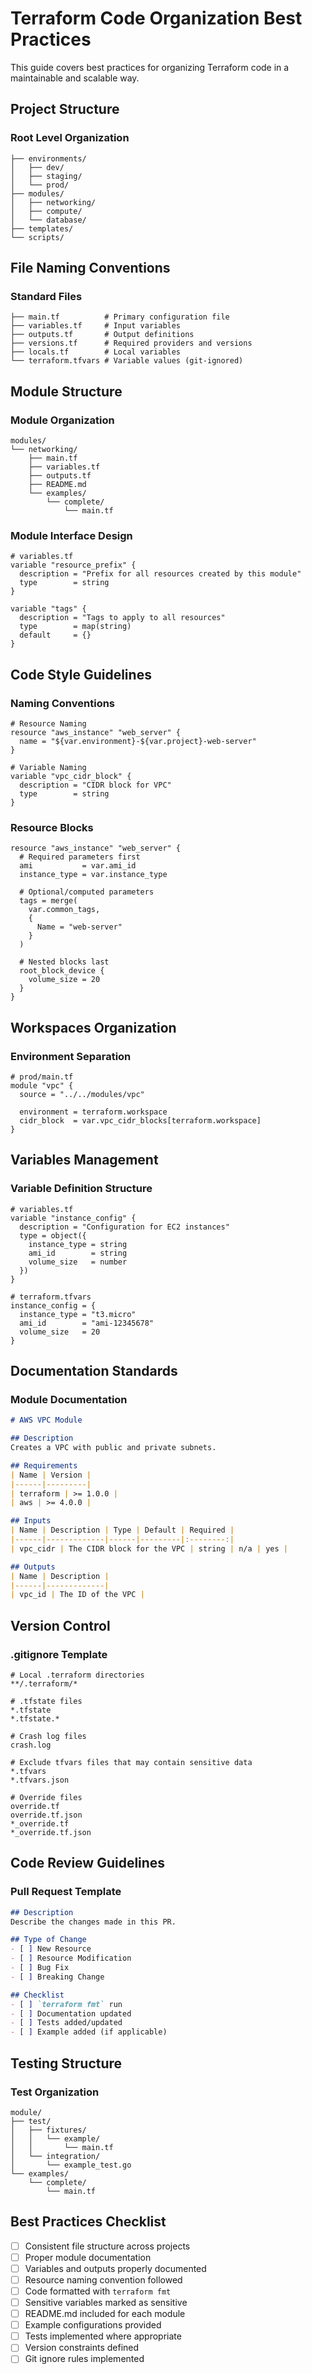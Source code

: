 # Terraform Code Organization Best Practices

This guide covers best practices for organizing Terraform code in a maintainable and scalable way.

## Project Structure

### Root Level Organization
```
├── environments/
│   ├── dev/
│   ├── staging/
│   └── prod/
├── modules/
│   ├── networking/
│   ├── compute/
│   └── database/
├── templates/
└── scripts/
```

## File Naming Conventions

### Standard Files
```
├── main.tf          # Primary configuration file
├── variables.tf     # Input variables
├── outputs.tf       # Output definitions
├── versions.tf      # Required providers and versions
├── locals.tf        # Local variables
└── terraform.tfvars # Variable values (git-ignored)
```

## Module Structure

### Module Organization
```
modules/
└── networking/
    ├── main.tf
    ├── variables.tf
    ├── outputs.tf
    ├── README.md
    └── examples/
        └── complete/
            └── main.tf
```

### Module Interface Design
```hcl
# variables.tf
variable "resource_prefix" {
  description = "Prefix for all resources created by this module"
  type        = string
}

variable "tags" {
  description = "Tags to apply to all resources"
  type        = map(string)
  default     = {}
}
```

## Code Style Guidelines

### Naming Conventions
```hcl
# Resource Naming
resource "aws_instance" "web_server" {
  name = "${var.environment}-${var.project}-web-server"
}

# Variable Naming
variable "vpc_cidr_block" {
  description = "CIDR block for VPC"
  type        = string
}
```

### Resource Blocks
```hcl
resource "aws_instance" "web_server" {
  # Required parameters first
  ami           = var.ami_id
  instance_type = var.instance_type

  # Optional/computed parameters
  tags = merge(
    var.common_tags,
    {
      Name = "web-server"
    }
  )

  # Nested blocks last
  root_block_device {
    volume_size = 20
  }
}
```

## Workspaces Organization

### Environment Separation
```hcl
# prod/main.tf
module "vpc" {
  source = "../../modules/vpc"

  environment = terraform.workspace
  cidr_block  = var.vpc_cidr_blocks[terraform.workspace]
}
```

## Variables Management

### Variable Definition Structure
```hcl
# variables.tf
variable "instance_config" {
  description = "Configuration for EC2 instances"
  type = object({
    instance_type = string
    ami_id        = string
    volume_size   = number
  })
}

# terraform.tfvars
instance_config = {
  instance_type = "t3.micro"
  ami_id        = "ami-12345678"
  volume_size   = 20
}
```

## Documentation Standards

### Module Documentation
```markdown
# AWS VPC Module

## Description
Creates a VPC with public and private subnets.

## Requirements
| Name | Version |
|------|---------|
| terraform | >= 1.0.0 |
| aws | >= 4.0.0 |

## Inputs
| Name | Description | Type | Default | Required |
|------|-------------|------|---------|:--------:|
| vpc_cidr | The CIDR block for the VPC | string | n/a | yes |

## Outputs
| Name | Description |
|------|-------------|
| vpc_id | The ID of the VPC |
```

## Version Control

### .gitignore Template
```gitignore
# Local .terraform directories
**/.terraform/*

# .tfstate files
*.tfstate
*.tfstate.*

# Crash log files
crash.log

# Exclude tfvars files that may contain sensitive data
*.tfvars
*.tfvars.json

# Override files
override.tf
override.tf.json
*_override.tf
*_override.tf.json
```

## Code Review Guidelines

### Pull Request Template
```markdown
## Description
Describe the changes made in this PR.

## Type of Change
- [ ] New Resource
- [ ] Resource Modification
- [ ] Bug Fix
- [ ] Breaking Change

## Checklist
- [ ] `terraform fmt` run
- [ ] Documentation updated
- [ ] Tests added/updated
- [ ] Example added (if applicable)
```

## Testing Structure

### Test Organization
```
module/
├── test/
│   ├── fixtures/
│   │   └── example/
│   │       └── main.tf
│   └── integration/
│       └── example_test.go
└── examples/
    └── complete/
        └── main.tf
```

## Best Practices Checklist

- [ ] Consistent file structure across projects
- [ ] Proper module documentation
- [ ] Variables and outputs properly documented
- [ ] Resource naming convention followed
- [ ] Code formatted with `terraform fmt`
- [ ] Sensitive variables marked as sensitive
- [ ] README.md included for each module
- [ ] Example configurations provided
- [ ] Tests implemented where appropriate
- [ ] Version constraints defined
- [ ] Git ignore rules implemented